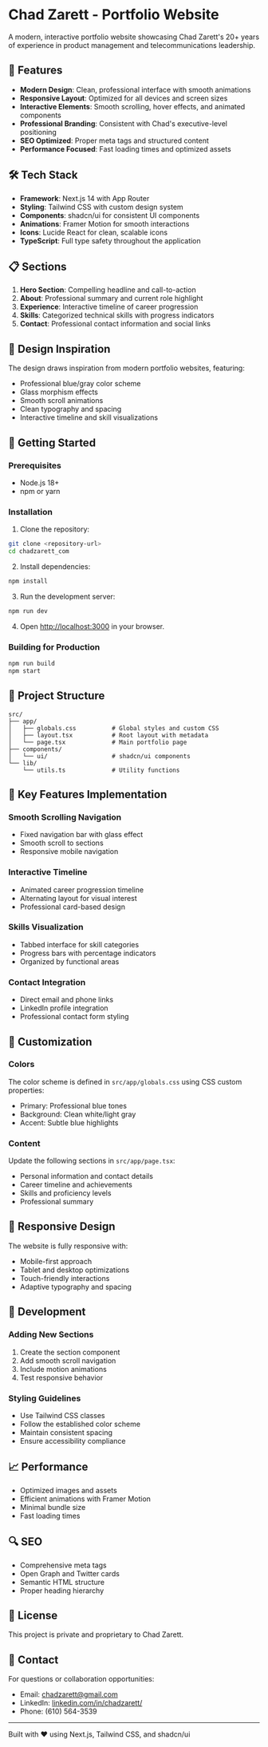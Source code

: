 # Chad Zarett - Portfolio Website

A modern, interactive portfolio website showcasing Chad Zarett's 20+ years of experience in product management and telecommunications leadership.

## 🚀 Features

- **Modern Design**: Clean, professional interface with smooth animations
- **Responsive Layout**: Optimized for all devices and screen sizes
- **Interactive Elements**: Smooth scrolling, hover effects, and animated components
- **Professional Branding**: Consistent with Chad's executive-level positioning
- **SEO Optimized**: Proper meta tags and structured content
- **Performance Focused**: Fast loading times and optimized assets

## 🛠 Tech Stack

- **Framework**: Next.js 14 with App Router
- **Styling**: Tailwind CSS with custom design system
- **Components**: shadcn/ui for consistent UI components
- **Animations**: Framer Motion for smooth interactions
- **Icons**: Lucide React for clean, scalable icons
- **TypeScript**: Full type safety throughout the application

## 📋 Sections

1. **Hero Section**: Compelling headline and call-to-action
2. **About**: Professional summary and current role highlight
3. **Experience**: Interactive timeline of career progression
4. **Skills**: Categorized technical skills with progress indicators
5. **Contact**: Professional contact information and social links

## 🎨 Design Inspiration

The design draws inspiration from modern portfolio websites, featuring:
- Professional blue/gray color scheme
- Glass morphism effects
- Smooth scroll animations
- Clean typography and spacing
- Interactive timeline and skill visualizations

## 🚀 Getting Started

### Prerequisites

- Node.js 18+ 
- npm or yarn

### Installation

1. Clone the repository:
```bash
git clone <repository-url>
cd chadzarett_com
```

2. Install dependencies:
```bash
npm install
```

3. Run the development server:
```bash
npm run dev
```

4. Open [http://localhost:3000](http://localhost:3000) in your browser.

### Building for Production

```bash
npm run build
npm start
```

## 📁 Project Structure

```
src/
├── app/
│   ├── globals.css          # Global styles and custom CSS
│   ├── layout.tsx           # Root layout with metadata
│   └── page.tsx             # Main portfolio page
├── components/
│   └── ui/                  # shadcn/ui components
└── lib/
    └── utils.ts             # Utility functions
```

## 🎯 Key Features Implementation

### Smooth Scrolling Navigation
- Fixed navigation bar with glass effect
- Smooth scroll to sections
- Responsive mobile navigation

### Interactive Timeline
- Animated career progression timeline
- Alternating layout for visual interest
- Professional card-based design

### Skills Visualization
- Tabbed interface for skill categories
- Progress bars with percentage indicators
- Organized by functional areas

### Contact Integration
- Direct email and phone links
- LinkedIn profile integration
- Professional contact form styling

## 🎨 Customization

### Colors
The color scheme is defined in `src/app/globals.css` using CSS custom properties:
- Primary: Professional blue tones
- Background: Clean white/light gray
- Accent: Subtle blue highlights

### Content
Update the following sections in `src/app/page.tsx`:
- Personal information and contact details
- Career timeline and achievements
- Skills and proficiency levels
- Professional summary

## 📱 Responsive Design

The website is fully responsive with:
- Mobile-first approach
- Tablet and desktop optimizations
- Touch-friendly interactions
- Adaptive typography and spacing

## 🔧 Development

### Adding New Sections
1. Create the section component
2. Add smooth scroll navigation
3. Include motion animations
4. Test responsive behavior

### Styling Guidelines
- Use Tailwind CSS classes
- Follow the established color scheme
- Maintain consistent spacing
- Ensure accessibility compliance

## 📈 Performance

- Optimized images and assets
- Efficient animations with Framer Motion
- Minimal bundle size
- Fast loading times

## 🔍 SEO

- Comprehensive meta tags
- Open Graph and Twitter cards
- Semantic HTML structure
- Proper heading hierarchy

## 📄 License

This project is private and proprietary to Chad Zarett.

## 🤝 Contact

For questions or collaboration opportunities:
- Email: chadzarett@gmail.com
- LinkedIn: [linkedin.com/in/chadzarett/](https://linkedin.com/in/chadzarett/)
- Phone: (610) 564-3539

---

Built with ❤️ using Next.js, Tailwind CSS, and shadcn/ui

